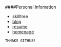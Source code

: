 ####Personal Infomation
* skilltree
* [blog](https://github.com/whps/whps.github.io/issues)
* [resume](https://github.com/whps/whps.github.io/blob/master/Resume.md)
* [homepage](http://whps.github.io)
```
THNAKS GITHUB!
```
